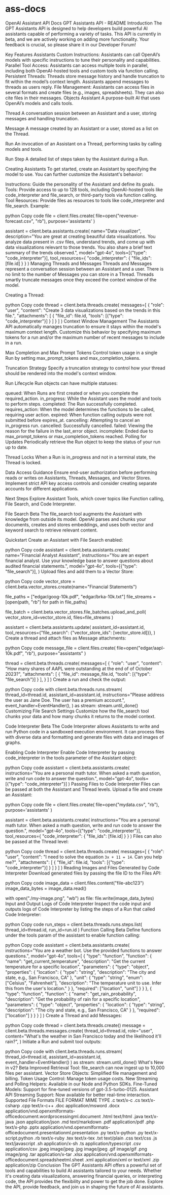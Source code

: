 # ass-docs
OpenAI Assistant API Docs
GPT Assistants API - README
Introduction
The GPT Assistants API is designed to help developers build powerful AI assistants capable of performing a variety of tasks. This API is currently in beta, and we are actively working on adding more functionality. Your feedback is crucial, so please share it in our Developer Forum!

Key Features
Assistants
Custom Instructions: Assistants can call OpenAI’s models with specific instructions to tune their personality and capabilities.
Parallel Tool Access: Assistants can access multiple tools in parallel, including both OpenAI-hosted tools and custom tools via function calling.
Persistent Threads: Threads store message history and handle truncation to fit within the model’s context length. Assistants append messages to threads as users reply.
File Management: Assistants can access files in several formats and create files (e.g., images, spreadsheets). They can also cite files in their messages.
Objects
Assistant
A purpose-built AI that uses OpenAI’s models and calls tools.

Thread
A conversation session between an Assistant and a user, storing messages and handling truncation.

Message
A message created by an Assistant or a user, stored as a list on the Thread.

Run
An invocation of an Assistant on a Thread, performing tasks by calling models and tools.

Run Step
A detailed list of steps taken by the Assistant during a Run.

Creating Assistants
To get started, create an Assistant by specifying the model to use. You can further customize the Assistant's behavior:

Instructions: Guide the personality of the Assistant and define its goals.
Tools: Provide access to up to 128 tools, including OpenAI-hosted tools like code_interpreter and file_search, or third-party tools via function calling.
Tool Resources: Provide files as resources to tools like code_interpreter and file_search.
Example:

python
Copy code
file = client.files.create(
  file=open("revenue-forecast.csv", "rb"),
  purpose='assistants'
)

assistant = client.beta.assistants.create(
  name="Data visualizer",
  description="You are great at creating beautiful data visualizations. You analyze data present in .csv files, understand trends, and come up with data visualizations relevant to those trends. You also share a brief text summary of the trends observed.",
  model="gpt-4o",
  tools=[{"type": "code_interpreter"}],
  tool_resources={
    "code_interpreter": {
      "file_ids": [file.id]
    }
  }
)
Managing Threads and Messages
Threads and Messages represent a conversation session between an Assistant and a user. There is no limit to the number of Messages you can store in a Thread. Threads smartly truncate messages once they exceed the context window of the model.

Creating a Thread:

python
Copy code
thread = client.beta.threads.create(
  messages=[
    {
      "role": "user",
      "content": "Create 3 data visualizations based on the trends in this file.",
      "attachments": [
        {
          "file_id": file.id,
          "tools": [{"type": "code_interpreter"}]
        }
      ]
    }
  ]
)
Context Window Management
The Assistants API automatically manages truncation to ensure it stays within the model's maximum context length. Customize this behavior by specifying maximum tokens for a run and/or the maximum number of recent messages to include in a run.

Max Completion and Max Prompt Tokens
Control token usage in a single Run by setting max_prompt_tokens and max_completion_tokens.

Truncation Strategy
Specify a truncation strategy to control how your thread should be rendered into the model's context window.

Run Lifecycle
Run objects can have multiple statuses:

queued: When Runs are first created or when you complete the required_action.
in_progress: While the Assistant uses the model and tools to perform steps.
completed: The Run successfully completed.
requires_action: When the model determines the functions to be called, requiring user action.
expired: When function calling outputs were not submitted before expires_at.
cancelling: Attempting to cancel an in_progress run.
cancelled: Successfully cancelled.
failed: Viewing the reason for the failure in the last_error object.
incomplete: Ended due to max_prompt_tokens or max_completion_tokens reached.
Polling for Updates
Periodically retrieve the Run object to keep the status of your run up to date.

Thread Locks
When a Run is in_progress and not in a terminal state, the Thread is locked.

Data Access Guidance
Ensure end-user authorization before performing reads or writes on Assistants, Threads, Messages, and Vector Stores. Implement strict API key access controls and consider creating separate accounts for different applications.

Next Steps
Explore Assistant Tools, which cover topics like Function calling, File Search, and Code Interpreter.

File Search Beta
The file_search tool augments the Assistant with knowledge from outside its model. OpenAI parses and chunks your documents, creates and stores embeddings, and uses both vector and keyword search to retrieve relevant content.

Quickstart
Create an Assistant with File Search enabled:

python
Copy code
assistant = client.beta.assistants.create(
  name="Financial Analyst Assistant",
  instructions="You are an expert financial analyst. Use your knowledge base to answer questions about audited financial statements.",
  model="gpt-4o",
  tools=[{"type": "file_search"}],
)
Upload files and add them to a Vector Store:

python
Copy code
vector_store = client.beta.vector_stores.create(name="Financial Statements")

file_paths = ["edgar/goog-10k.pdf", "edgar/brka-10k.txt"]
file_streams = [open(path, "rb") for path in file_paths]

file_batch = client.beta.vector_stores.file_batches.upload_and_poll(
  vector_store_id=vector_store.id, files=file_streams
)

assistant = client.beta.assistants.update(
  assistant_id=assistant.id,
  tool_resources={"file_search": {"vector_store_ids": [vector_store.id]}},
)
Create a thread and attach files as Message attachments:

python
Copy code
message_file = client.files.create(
  file=open("edgar/aapl-10k.pdf", "rb"), purpose="assistants"
)

thread = client.beta.threads.create(
  messages=[
    {
      "role": "user",
      "content": "How many shares of AAPL were outstanding at the end of of October 2023?",
      "attachments": [
        { "file_id": message_file.id, "tools": [{"type": "file_search"}] }
      ],
    }
  ]
)
Create a run and check the output:

python
Copy code
with client.beta.threads.runs.stream(
    thread_id=thread.id,
    assistant_id=assistant.id,
    instructions="Please address the user as Jane Doe. The user has a premium account.",
    event_handler=EventHandler(),
) as stream:
    stream.until_done()
Customizing File Search Settings
Customize how the file_search tool chunks your data and how many chunks it returns to the model context.

Code Interpreter Beta
The Code Interpreter allows Assistants to write and run Python code in a sandboxed execution environment. It can process files with diverse data and formatting and generate files with data and images of graphs.

Enabling Code Interpreter
Enable Code Interpreter by passing code_interpreter in the tools parameter of the Assistant object:

python
Copy code
assistant = client.beta.assistants.create(
  instructions="You are a personal math tutor. When asked a math question, write and run code to answer the question.",
  model="gpt-4o",
  tools=[{"type": "code_interpreter"}]
)
Passing Files to Code Interpreter
Files can be passed at both the Assistant and Thread levels. Upload a file and create an Assistant:

python
Copy code
file = client.files.create(
  file=open("mydata.csv", "rb"),
  purpose='assistants'
)

assistant = client.beta.assistants.create(
  instructions="You are a personal math tutor. When asked a math question, write and run code to answer the question.",
  model="gpt-4o",
  tools=[{"type": "code_interpreter"}],
  tool_resources={
    "code_interpreter": {
      "file_ids": [file.id]
    }
  }
)
Files can also be passed at the Thread level:

python
Copy code
thread = client.beta.threads.create(
  messages=[
    {
      "role": "user",
      "content": "I need to solve the equation `3x + 11 = 14`. Can you help me?",
      "attachments": [
        {
          "file_id": file.id,
          "tools": [{"type": "code_interpreter"}]
        }
      ]
    }
  ]
)
Reading Images and Files Generated by Code Interpreter
Download generated files by passing the file ID to the Files API:

python
Copy code
image_data = client.files.content("file-abc123")
image_data_bytes = image_data.read()

with open("./my-image.png", "wb") as file:
    file.write(image_data_bytes)
Input and Output Logs of Code Interpreter
Inspect the code input and outputs logs of Code Interpreter by listing the steps of a Run that called Code Interpreter:

python
Copy code
run_steps = client.beta.threads.runs.steps.list(
  thread_id=thread.id,
  run_id=run.id
)
Function Calling Beta
Define functions under the tools param of the assistant to enable function calling:

python
Copy code
assistant = client.beta.assistants.create(
  instructions="You are a weather bot. Use the provided functions to answer questions.",
  model="gpt-4o",
  tools=[
    {
      "type": "function",
      "function": {
        "name": "get_current_temperature",
        "description": "Get the current temperature for a specific location",
        "parameters": {
          "type": "object",
          "properties": {
            "location": {
              "type": "string",
              "description": "The city and state, e.g., San Francisco, CA"
            },
            "unit": {
              "type": "string",
              "enum": ["Celsius", "Fahrenheit"],
              "description": "The temperature unit to use. Infer this from the user's location."
            }
          },
          "required": ["location", "unit"]
        }
      }
    },
    {
      "type": "function",
      "function": {
        "name": "get_rain_probability",
        "description": "Get the probability of rain for a specific location",
        "parameters": {
          "type": "object",
          "properties": {
            "location": {
              "type": "string",
              "description": "The city and state, e.g., San Francisco, CA"
            }
          },
          "required": ["location"]
        }
      }
    }
  ]
)
Create a Thread and add Messages:

python
Copy code
thread = client.beta.threads.create()
message = client.beta.threads.messages.create(
  thread_id=thread.id,
  role="user",
  content="What's the weather in San Francisco today and the likelihood it'll rain?",
)
Initiate a Run and submit tool outputs:

python
Copy code
with client.beta.threads.runs.stream(
  thread_id=thread.id,
  assistant_id=assistant.id,
  event_handler=EventHandler()
) as stream:
  stream.until_done()
What's New in v2? Beta
Improved Retrieval Tool: file_search can now ingest up to 10,000 files per assistant.
Vector Store Objects: Simplified file management and billing.
Token Usage Control: Manage token usage costs.
New Streaming and Polling Helpers: Available in our Node and Python SDKs.
Fine-Tuned Models: Support for fine-tuned versions of gpt-3.5-turbo-0125.
Assistant API Streaming Support: Now available for better real-time interaction.
Supported File Formats
FILE FORMAT	MIME TYPE
.c	text/x-c
.cs	text/x-csharp
.cpp	text/x-c++
.doc	application/msword
.docx	application/vnd.openxmlformats-officedocument.wordprocessingml.document
.html	text/html
.java	text/x-java
.json	application/json
.md	text/markdown
.pdf	application/pdf
.php	text/x-php
.pptx	application/vnd.openxmlformats-officedocument.presentationml.presentation
.py	text/x-python
.py	text/x-script.python
.rb	text/x-ruby
.tex	text/x-tex
.txt	text/plain
.css	text/css
.js	text/javascript
.sh	application/x-sh
.ts	application/typescript
.csv	application/csv
.jpeg	image/jpeg
.jpg	image/jpeg
.gif	image/gif
.png	image/png
.tar	application/x-tar
.xlsx	application/vnd.openxmlformats-officedocument.spreadsheetml.sheet
.xml	application/xml or text/xml
.zip	application/zip
Conclusion
The GPT Assistants API offers a powerful set of tools and capabilities to build AI assistants tailored to your needs. Whether it's creating data visualizations, answering financial queries, or interpreting code, the API provides the flexibility and power to get the job done. Explore the API, provide feedback, and join us in shaping the future of AI assistants.
